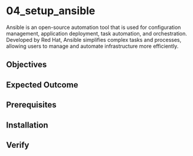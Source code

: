 # 04_setup_ansible
Ansible is an open-source automation tool that is used for configuration management, application deployment, task automation, and orchestration. Developed by Red Hat, Ansible simplifies complex tasks and processes, allowing users to manage and automate infrastructure more efficiently.

## Objectives
## Expected Outcome
## Prerequisites
## Installation
## Verify